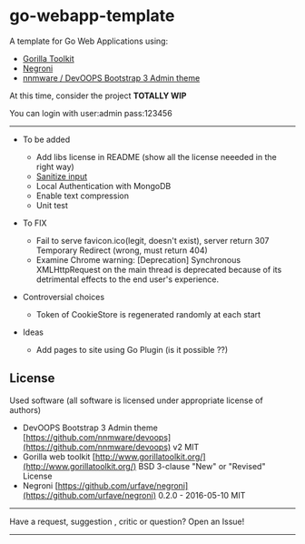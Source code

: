# go-webapp-template

A template for Go Web Applications using: 
 * [Gorilla Toolkit](http://www.gorillatoolkit.org/)
 * [Negroni](https://github.com/urfave/negroni)
 * [nnmware / DevOOPS Bootstrap 3 Admin theme](https://github.com/nnmware/devoops)

At this time, consider the project **TOTALLY WIP**

You can login with user:admin pass:123456

---

- To be added
  - Add libs license in README (show all the license neeeded in the right way)
  - [Sanitize input](https://github.com/kennygrant/sanitize)
  - Local Authentication with MongoDB
  - Enable text compression
  - Unit test

- To FIX
  - Fail to serve favicon.ico(legit, doesn't exist), server return 307 Temporary Redirect (wrong, must return 404)
  - Examine Chrome warning: [Deprecation] Synchronous XMLHttpRequest on the main thread is deprecated because of its detrimental effects to the end user's experience.

- Controversial choices
  - Token of CookieStore is regenerated randomly at each start

- Ideas
  - Add pages to site using Go Plugin (is it possible ??)

## License

Used software (all software is licensed under appropriate license of authors)
* DevOOPS Bootstrap 3 Admin theme [https://github.com/nnmware/devoops](https://github.com/nnmware/devoops)  v2 MIT
* Gorilla web toolkit [http://www.gorillatoolkit.org/](http://www.gorillatoolkit.org/) BSD 3-clause "New" or "Revised" License
* Negroni [https://github.com/urfave/negroni](https://github.com/urfave/negroni) 0.2.0 - 2016-05-10 MIT 

---

Have a request, suggestion , critic or question? Open an Issue!

---
